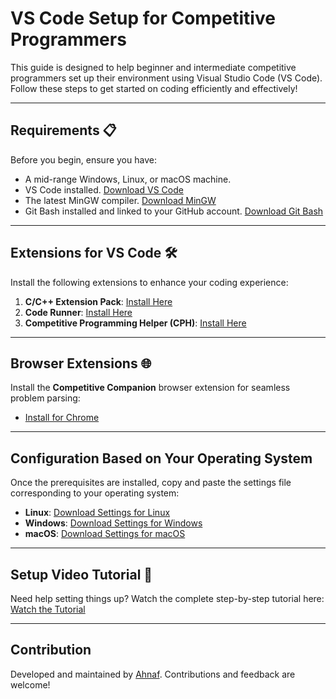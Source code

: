 # VS Code Setup for Competitive Programmers  

This guide is designed to help beginner and intermediate competitive programmers set up their environment using Visual Studio Code (VS Code). Follow these steps to get started on coding efficiently and effectively!  

---

## Requirements 📋  

Before you begin, ensure you have:  
- A mid-range Windows, Linux, or macOS machine.  
- VS Code installed. [Download VS Code](https://code.visualstudio.com/download)  
- The latest MinGW compiler. [Download MinGW](https://nuwen.net/mingw.html)  
- Git Bash installed and linked to your GitHub account. [Download Git Bash](https://git-scm.com/downloads)  

---

## Extensions for VS Code 🛠️  

Install the following extensions to enhance your coding experience:  
1. **C/C++ Extension Pack**: [Install Here](https://marketplace.visualstudio.com/items?itemName=ms-vscode.cpptools-extension-pack)  
2. **Code Runner**: [Install Here](https://marketplace.visualstudio.com/items?itemName=formulahendry.code-runner)  
3. **Competitive Programming Helper (CPH)**: [Install Here](https://marketplace.visualstudio.com/items?itemName=DivyanshuAgrawal.competitive-programming-helper)  

---

## Browser Extensions 🌐  

Install the **Competitive Companion** browser extension for seamless problem parsing:  
- [Install for Chrome](https://chromewebstore.google.com/detail/competitive-companion/cjnmckjndlpiamhfimnnjmnckgghkjbl?utm_source=ext_app_menu)  

---

## Configuration Based on Your Operating System  

Once the prerequisites are installed, copy and paste the settings file corresponding to your operating system:  
- **Linux**: [Download Settings for Linux](./settings-linux.txt)  
- **Windows**: [Download Settings for Windows](./settings-windows.txt)  
- **macOS**: [Download Settings for macOS](./settings-macOs.txt)  

---

## Setup Video Tutorial 🎥  

Need help setting things up? Watch the complete step-by-step tutorial here:  
[Watch the Tutorial](./assets/how-to-install.mp4)  

---

## Contribution  

Developed and maintained by [Ahnaf](https://codeforces.com/profile/ahnaf_cp). Contributions and feedback are welcome!  

